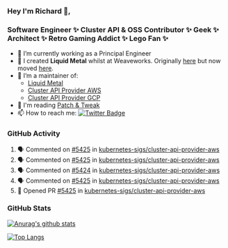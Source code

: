 ### Hey I'm Richard 👋, 

<h3 align="left">Software Engineer ✨ Cluster API & OSS Contributor ✨ Geek ✨ Architect ✨ Retro Gaming Addict ✨ Lego Fan ✨</h3>

- 🔭 I’m currently working as a Principal Engineer
- 📯 I created **Liquid Metal** whilst at Weaveworks. Originally [here](https://github.com/weaveworks-liquidmetal) but now moved [here](https://github.com/liquidmetal-dev).
- 👯 I’m a maintainer of:
  -  [Liquid Metal](https://github.com/liquidmetal-dev)
  -  [Cluster API Provider AWS](https://github.com/kubernetes-sigs/cluster-api-provider-aws)
  -  [Cluster API Provider GCP](https://github.com/kubernetes-sigs/cluster-api-provider-gcp)
- 💬 I'm reading [Patch & Tweak](https://bjooks.com/products/patch-tweak-exploring-modular-synthesis)
- 📫 How to reach me: [![Twitter Badge](https://img.shields.io/badge/-@fruit_case-00acee?style=flat&logo=Twitter&logoColor=white)](https://twitter.com/intent/follow?screen_name=fruit_case "Follow on Twitter")

### GitHub Activity 

<!--START_SECTION:activity-->
1. 🗣 Commented on [#5425](https://github.com/kubernetes-sigs/cluster-api-provider-aws/pull/5425#issuecomment-2742998069) in [kubernetes-sigs/cluster-api-provider-aws](https://github.com/kubernetes-sigs/cluster-api-provider-aws)
2. 🗣 Commented on [#5425](https://github.com/kubernetes-sigs/cluster-api-provider-aws/pull/5425#issuecomment-2742997489) in [kubernetes-sigs/cluster-api-provider-aws](https://github.com/kubernetes-sigs/cluster-api-provider-aws)
3. 🗣 Commented on [#5424](https://github.com/kubernetes-sigs/cluster-api-provider-aws/issues/5424#issuecomment-2742994514) in [kubernetes-sigs/cluster-api-provider-aws](https://github.com/kubernetes-sigs/cluster-api-provider-aws)
4. 🗣 Commented on [#5425](https://github.com/kubernetes-sigs/cluster-api-provider-aws/pull/5425#issuecomment-2742698411) in [kubernetes-sigs/cluster-api-provider-aws](https://github.com/kubernetes-sigs/cluster-api-provider-aws)
5. 💪 Opened PR [#5425](https://github.com/kubernetes-sigs/cluster-api-provider-aws/pull/5425) in [kubernetes-sigs/cluster-api-provider-aws](https://github.com/kubernetes-sigs/cluster-api-provider-aws)
<!--END_SECTION:activity-->

### GitHub Stats

[![Anurag's github stats](https://github-readme-stats.vercel.app/api?username=richardcase&count_private=true&show_icons=true)](https://github.com/anuraghazra/github-readme-stats)

[![Top Langs](https://github-readme-stats.vercel.app/api/top-langs/?username=richardcase&hide=html&layout=compact)](https://github.com/anuraghazra/github-readme-stats)
